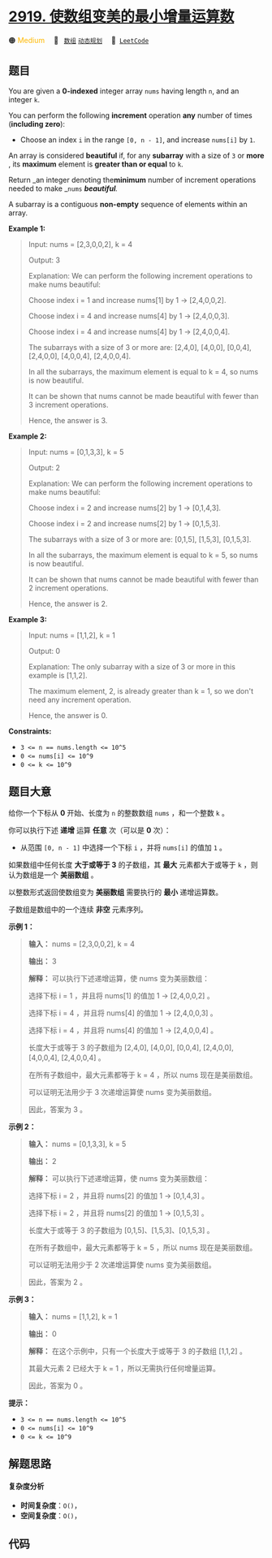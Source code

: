 # [2919. 使数组变美的最小增量运算数](https://leetcode.com/problems/minimum-increment-operations-to-make-array-beautiful)

🟠 <font color=#ffb800>Medium</font>&emsp; 🔖&ensp; [`数组`](/leetcode-js/outline/tag/array.md) [`动态规划`](/leetcode-js/outline/tag/dynamic-programming.md)&emsp; 🔗&ensp;[`LeetCode`](https://leetcode.com/problems/minimum-increment-operations-to-make-array-beautiful)

## 题目

You are given a **0-indexed** integer array `nums` having length `n`, and an
integer `k`.

You can perform the following **increment** operation **any** number of times
(**including zero**):

  * Choose an index `i` in the range `[0, n - 1]`, and increase `nums[i]` by `1`.

An array is considered **beautiful** if, for any **subarray** with a size of
`3` or **more** , its **maximum** element is **greater than or equal** to `k`.

Return _an integer denoting the**minimum** number of increment operations
needed to make _`nums` _**beautiful**._

A subarray is a contiguous **non-empty** sequence of elements within an array.



**Example 1:**

> Input: nums = [2,3,0,0,2], k = 4
> 
> Output: 3
> 
> Explanation: We can perform the following increment operations to make nums beautiful:
> 
> Choose index i = 1 and increase nums[1] by 1 -> [2,4,0,0,2].
> 
> Choose index i = 4 and increase nums[4] by 1 -> [2,4,0,0,3].
> 
> Choose index i = 4 and increase nums[4] by 1 -> [2,4,0,0,4].
> 
> The subarrays with a size of 3 or more are: [2,4,0], [4,0,0], [0,0,4], [2,4,0,0], [4,0,0,4], [2,4,0,0,4].
> 
> In all the subarrays, the maximum element is equal to k = 4, so nums is now beautiful.
> 
> It can be shown that nums cannot be made beautiful with fewer than 3 increment operations.
> 
> Hence, the answer is 3.

**Example 2:**

> Input: nums = [0,1,3,3], k = 5
> 
> Output: 2
> 
> Explanation: We can perform the following increment operations to make nums beautiful:
> 
> Choose index i = 2 and increase nums[2] by 1 -> [0,1,4,3].
> 
> Choose index i = 2 and increase nums[2] by 1 -> [0,1,5,3].
> 
> The subarrays with a size of 3 or more are: [0,1,5], [1,5,3], [0,1,5,3].
> 
> In all the subarrays, the maximum element is equal to k = 5, so nums is now beautiful.
> 
> It can be shown that nums cannot be made beautiful with fewer than 2 increment operations.
> 
> Hence, the answer is 2.

**Example 3:**

> Input: nums = [1,1,2], k = 1
> 
> Output: 0
> 
> Explanation: The only subarray with a size of 3 or more in this example is [1,1,2].
> 
> The maximum element, 2, is already greater than k = 1, so we don't need any increment operation.
> 
> Hence, the answer is 0.

**Constraints:**

  * `3 <= n == nums.length <= 10^5`
  * `0 <= nums[i] <= 10^9`
  * `0 <= k <= 10^9`


## 题目大意

给你一个下标从 **0** 开始、长度为 `n` 的整数数组 `nums` ，和一个整数 `k` 。

你可以执行下述 **递增** 运算 **任意** 次（可以是 **0** 次）：

  * 从范围 `[0, n - 1]` 中选择一个下标 `i` ，并将 `nums[i]` 的值加 `1` 。

如果数组中任何长度 **大于或等于 3** 的子数组，其 **最大** 元素都大于或等于 `k` ，则认为数组是一个 **美丽数组** 。

以整数形式返回使数组变为 **美丽数组** 需要执行的 **最小** 递增运算数。

子数组是数组中的一个连续 **非空** 元素序列。



**示例 1：**

> 
> 
> 
> 
> 
> **输入：** nums = [2,3,0,0,2], k = 4
> 
> **输出：** 3
> 
> **解释：** 可以执行下述递增运算，使 nums 变为美丽数组：
> 
> 选择下标 i = 1 ，并且将 nums[1] 的值加 1 -> [2,4,0,0,2] 。
> 
> 选择下标 i = 4 ，并且将 nums[4] 的值加 1 -> [2,4,0,0,3] 。
> 
> 选择下标 i = 4 ，并且将 nums[4] 的值加 1 -> [2,4,0,0,4] 。
> 
> 长度大于或等于 3 的子数组为 [2,4,0], [4,0,0], [0,0,4], [2,4,0,0], [4,0,0,4], [2,4,0,0,4] 。
> 
> 在所有子数组中，最大元素都等于 k = 4 ，所以 nums 现在是美丽数组。
> 
> 可以证明无法用少于 3 次递增运算使 nums 变为美丽数组。
> 
> 因此，答案为 3 。
> 
> 

**示例 2：**

> 
> 
> 
> 
> 
> **输入：** nums = [0,1,3,3], k = 5
> 
> **输出：** 2
> 
> **解释：** 可以执行下述递增运算，使 nums 变为美丽数组：
> 
> 选择下标 i = 2 ，并且将 nums[2] 的值加 1 -> [0,1,4,3] 。
> 
> 选择下标 i = 2 ，并且将 nums[2] 的值加 1 -> [0,1,5,3] 。
> 
> 长度大于或等于 3 的子数组为 [0,1,5]、[1,5,3]、[0,1,5,3] 。
> 
> 在所有子数组中，最大元素都等于 k = 5 ，所以 nums 现在是美丽数组。
> 
> 可以证明无法用少于 2 次递增运算使 nums 变为美丽数组。 
> 
> 因此，答案为 2 。
> 
> 

**示例 3：**

> 
> 
> 
> 
> 
> **输入：** nums = [1,1,2], k = 1
> 
> **输出：** 0
> 
> **解释：** 在这个示例中，只有一个长度大于或等于 3 的子数组 [1,1,2] 。
> 
> 其最大元素 2 已经大于 k = 1 ，所以无需执行任何增量运算。
> 
> 因此，答案为 0 。
> 
> 



**提示：**

  * `3 <= n == nums.length <= 10^5`
  * `0 <= nums[i] <= 10^9`
  * `0 <= k <= 10^9`


## 解题思路

#### 复杂度分析

- **时间复杂度**：`O()`，
- **空间复杂度**：`O()`，

## 代码

```javascript

```